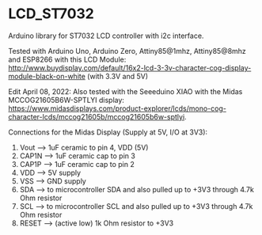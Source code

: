 # LCD_ST7032
Arduino library for ST7032 LCD controller with i2c interface.

Tested with Arduino Uno, Arduino Zero, Attiny85@1mhz, Attiny85@8mhz and ESP8266 with this LCD Module: http://www.buydisplay.com/default/16x2-lcd-3-3v-character-cog-display-module-black-on-white (with 3.3V and 5V) 

Edit April 08, 2022: Also tested with the Seeeduino XIAO with the Midas MCCOG21605B6W-SPTLYI display: https://www.midasdisplays.com/product-explorer/lcds/mono-cog-character-lcds/mccog21605b/mccog21605b6w-sptlyi.

Connections for the Midas Display (Supply at 5V, I/O at 3V3):
1. Vout  --> 1uF ceramic to pin 4, VDD (5V)
2. CAP1N --> 1uF ceramic cap to pin 3
3. CAP1P --> 1uF ceramic cap to pin 2
4. VDD   --> 5V supply
5. VSS   --> GND supply
6. SDA   --> to microcontroller SDA and also pulled up to +3V3 through 4.7k Ohm resistor
7. SCL   --> to microcontroller SCL and also pulled up to +3V3 through 4.7k Ohm resistor
8. RESET --> (active low) 1k Ohm resistor to +3V3